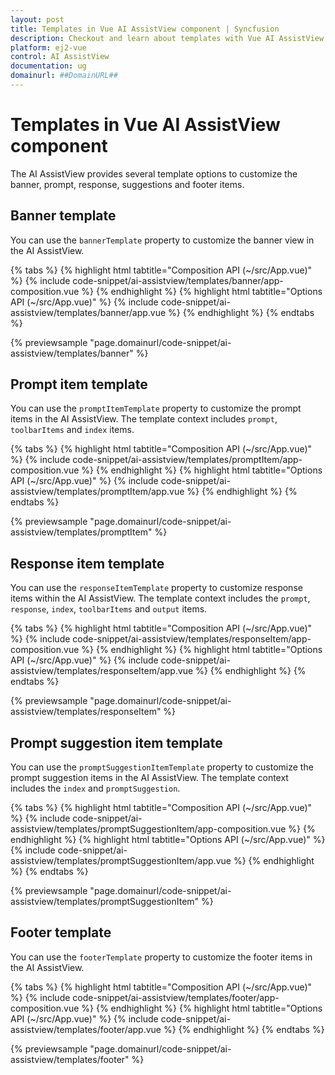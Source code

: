 ```yaml
---
layout: post
title: Templates in Vue AI AssistView component | Syncfusion
description: Checkout and learn about templates with Vue AI AssistView component of Syncfusion Essential JS 2 and more.
platform: ej2-vue
control: AI AssistView
documentation: ug
domainurl: ##DomainURL##
---
```


# Templates in Vue AI AssistView component

The AI AssistView provides several template options to customize the banner, prompt, response, suggestions and footer items.

## Banner template

You can use the `bannerTemplate` property to customize the banner view in the AI AssistView.

{% tabs %}
{% highlight html tabtitle="Composition API (~/src/App.vue)" %}
{% include code-snippet/ai-assistview/templates/banner/app-composition.vue %}
{% endhighlight %}
{% highlight html tabtitle="Options API (~/src/App.vue)" %}
{% include code-snippet/ai-assistview/templates/banner/app.vue %}
{% endhighlight %}
{% endtabs %}
  
{% previewsample "page.domainurl/code-snippet/ai-assistview/templates/banner" %}

## Prompt item template

You can use the `promptItemTemplate` property to customize the prompt items in the AI AssistView. The template context includes `prompt`, `toolbarItems` and `index` items.

{% tabs %}
{% highlight html tabtitle="Composition API (~/src/App.vue)" %}
{% include code-snippet/ai-assistview/templates/promptItem/app-composition.vue %}
{% endhighlight %}
{% highlight html tabtitle="Options API (~/src/App.vue)" %}
{% include code-snippet/ai-assistview/templates/promptItem/app.vue %}
{% endhighlight %}
{% endtabs %}
  
{% previewsample "page.domainurl/code-snippet/ai-assistview/templates/promptItem" %}

## Response item template

You can use the `responseItemTemplate` property to customize response items within the AI AssistView. The template context includes the `prompt`, `response`, `index`, `toolbarItems` and `output` items.

{% tabs %}
{% highlight html tabtitle="Composition API (~/src/App.vue)" %}
{% include code-snippet/ai-assistview/templates/responseItem/app-composition.vue %}
{% endhighlight %}
{% highlight html tabtitle="Options API (~/src/App.vue)" %}
{% include code-snippet/ai-assistview/templates/responseItem/app.vue %}
{% endhighlight %}
{% endtabs %}
  
{% previewsample "page.domainurl/code-snippet/ai-assistview/templates/responseItem" %}

## Prompt suggestion item template

You can use the `promptSuggestionItemTemplate` property to customize the prompt suggestion items in the AI AssistView. The template context includes the `index` and `promptSuggestion`.

{% tabs %}
{% highlight html tabtitle="Composition API (~/src/App.vue)" %}
{% include code-snippet/ai-assistview/templates/promptSuggestionItem/app-composition.vue %}
{% endhighlight %}
{% highlight html tabtitle="Options API (~/src/App.vue)" %}
{% include code-snippet/ai-assistview/templates/promptSuggestionItem/app.vue %}
{% endhighlight %}
{% endtabs %}
  
{% previewsample "page.domainurl/code-snippet/ai-assistview/templates/promptSuggestionItem" %}

## Footer template

You can use the `footerTemplate` property to customize the footer items in the AI AssistView.

{% tabs %}
{% highlight html tabtitle="Composition API (~/src/App.vue)" %}
{% include code-snippet/ai-assistview/templates/footer/app-composition.vue %}
{% endhighlight %}
{% highlight html tabtitle="Options API (~/src/App.vue)" %}
{% include code-snippet/ai-assistview/templates/footer/app.vue %}
{% endhighlight %}
{% endtabs %}
  
{% previewsample "page.domainurl/code-snippet/ai-assistview/templates/footer" %}
